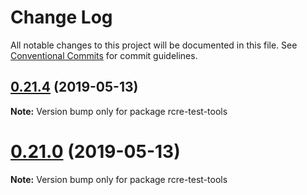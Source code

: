 # Change Log

All notable changes to this project will be documented in this file.
See [Conventional Commits](https://conventionalcommits.org) for commit guidelines.

## [0.21.4](https://github.com/andycall/RCRE/compare/v0.21.3...v0.21.4) (2019-05-13)

**Note:** Version bump only for package rcre-test-tools





# [0.21.0](https://github.com/andycall/RCRE/compare/v0.20.14...v0.21.0) (2019-05-13)

**Note:** Version bump only for package rcre-test-tools
